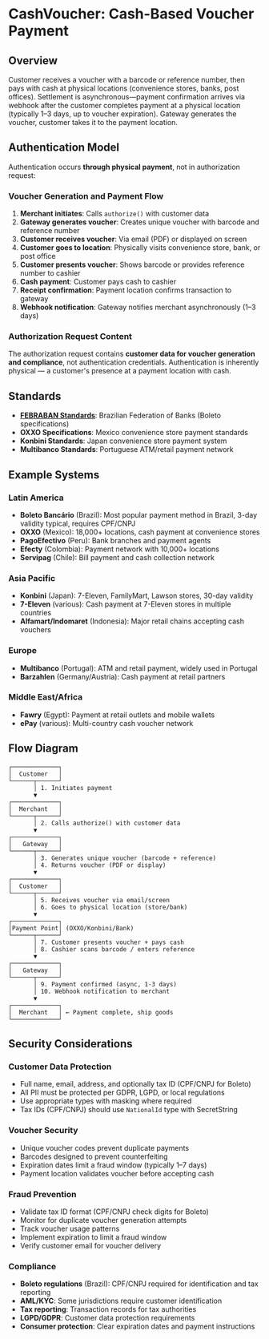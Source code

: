 # CashVoucher: Cash-Based Voucher Payment

## Overview

Customer receives a voucher with a barcode or reference number, then pays with cash at physical locations (convenience stores, banks, post offices). Settlement is asynchronous—payment confirmation arrives via webhook after the customer completes payment at a physical location (typically 1–3 days, up to voucher expiration). Gateway generates the voucher, customer takes it to the payment location.

## Authentication Model

Authentication occurs **through physical payment**, not in authorization request:

### Voucher Generation and Payment Flow

1. **Merchant initiates**: Calls `authorize()` with customer data
2. **Gateway generates voucher**: Creates unique voucher with barcode and reference number
3. **Customer receives voucher**: Via email (PDF) or displayed on screen
4. **Customer goes to location**: Physically visits convenience store, bank, or post office
5. **Customer presents voucher**: Shows barcode or provides reference number to cashier
6. **Cash payment**: Customer pays cash to cashier
7. **Receipt confirmation**: Payment location confirms transaction to gateway
8. **Webhook notification**: Gateway notifies merchant asynchronously (1–3 days)

### Authorization Request Content

The authorization request contains **customer data for voucher generation and compliance**, not authentication credentials. Authentication is inherently physical — a customer's presence at a payment location with cash.

## Standards

- **[FEBRABAN Standards](https://portal.febraban.org.br/)**: Brazilian Federation of Banks (Boleto specifications)
- **OXXO Specifications**: Mexico convenience store payment standards
- **Konbini Standards**: Japan convenience store payment system
- **Multibanco Standards**: Portuguese ATM/retail payment network

## Example Systems

### Latin America
- **Boleto Bancário** (Brazil): Most popular payment method in Brazil, 3-day validity typical, requires CPF/CNPJ
- **OXXO** (Mexico): 18,000+ locations, cash payment at convenience stores
- **PagoEfectivo** (Peru): Bank branches and payment agents
- **Efecty** (Colombia): Payment network with 10,000+ locations
- **Servipag** (Chile): Bill payment and cash collection network

### Asia Pacific
- **Konbini** (Japan): 7-Eleven, FamilyMart, Lawson stores, 30-day validity
- **7-Eleven** (various): Cash payment at 7-Eleven stores in multiple countries
- **Alfamart/Indomaret** (Indonesia): Major retail chains accepting cash vouchers

### Europe
- **Multibanco** (Portugal): ATM and retail payment, widely used in Portugal
- **Barzahlen** (Germany/Austria): Cash payment at retail partners

### Middle East/Africa
- **Fawry** (Egypt): Payment at retail outlets and mobile wallets
- **ePay** (various): Multi-country cash voucher network

## Flow Diagram
```
┌─────────────┐
│  Customer   │
└──────┬──────┘
       │ 1. Initiates payment
       ▼
┌─────────────┐
│  Merchant   │
└──────┬──────┘
       │ 2. Calls authorize() with customer data
       ▼
┌─────────────┐
│   Gateway   │
└──────┬──────┘
       │ 3. Generates unique voucher (barcode + reference)
       │ 4. Returns voucher (PDF or display)
       ▼
┌─────────────┐
│  Customer   │
└──────┬──────┘
       │ 5. Receives voucher via email/screen
       │ 6. Goes to physical location (store/bank)
       ▼
┌─────────────┐
│Payment Point│ (OXXO/Konbini/Bank)
└──────┬──────┘
       │ 7. Customer presents voucher + pays cash
       │ 8. Cashier scans barcode / enters reference
       ▼
┌─────────────┐
│   Gateway   │
└──────┬──────┘
       │ 9. Payment confirmed (async, 1-3 days)
       │ 10. Webhook notification to merchant
       ▼
┌─────────────┐
│  Merchant   │ ← Payment complete, ship goods
└─────────────┘
```

## Security Considerations

### Customer Data Protection
- Full name, email, address, and optionally tax ID (CPF/CNPJ for Boleto)
- All PII must be protected per GDPR, LGPD, or local regulations
- Use appropriate types with masking where required
- Tax IDs (CPF/CNPJ) should use `NationalId` type with SecretString

### Voucher Security
- Unique voucher codes prevent duplicate payments
- Barcodes designed to prevent counterfeiting
- Expiration dates limit a fraud window (typically 1–7 days)
- Payment location validates voucher before accepting cash

### Fraud Prevention
- Validate tax ID format (CPF/CNPJ check digits for Boleto)
- Monitor for duplicate voucher generation attempts
- Track voucher usage patterns
- Implement expiration to limit a fraud window
- Verify customer email for voucher delivery

### Compliance
- **Boleto regulations** (Brazil): CPF/CNPJ required for identification and tax reporting
- **AML/KYC**: Some jurisdictions require customer identification
- **Tax reporting**: Transaction records for tax authorities
- **LGPD/GDPR**: Customer data protection requirements
- **Consumer protection**: Clear expiration dates and payment instructions
